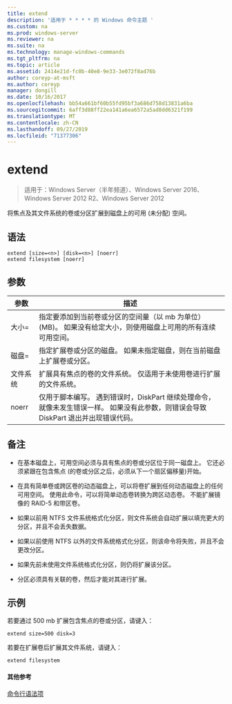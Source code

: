 ```yaml
---
title: extend
description: '适用于 * * * * 的 Windows 命令主题 '
ms.custom: na
ms.prod: windows-server
ms.reviewer: na
ms.suite: na
ms.technology: manage-windows-commands
ms.tgt_pltfrm: na
ms.topic: article
ms.assetid: 2414e21d-fc0b-40e8-9e33-3e072f8ad76b
author: coreyp-at-msft
ms.author: coreyp
manager: dongill
ms.date: 10/16/2017
ms.openlocfilehash: bb54a661bf60b55fd95bf3a686d758d13831a6ba
ms.sourcegitcommit: 6aff3d88ff22ea141a6ea6572a5ad8dd6321f199
ms.translationtype: MT
ms.contentlocale: zh-CN
ms.lasthandoff: 09/27/2019
ms.locfileid: "71377306"
---
```

# <a name="extend"></a>extend

>适用于：Windows Server（半年频道）、Windows Server 2016、Windows Server 2012 R2、Windows Server 2012

将焦点及其文件系统的卷或分区扩展到磁盘上的可用 \(未分配\) 空间。  
  
  
  
## <a name="syntax"></a>语法  
  
```  
extend [size=<n>] [disk=<n>] [noerr]  
extend filesystem [noerr]  
```  
  
## <a name="parameters"></a>参数  
  
| 参数  |                                                                                             描述                                                                                              |
|------------|------------------------------------------------------------------------------------------------------------------------------------------------------------------------------------------------------|
| 大小\=<n>  |      指定要添加到当前卷或分区的空间量（以 mb 为单位） \(MB\)。 如果没有给定大小，则使用磁盘上可用的所有连续可用空间。       |
| 磁盘\=<n>  |                          指定扩展卷或分区的磁盘。 如果未指定磁盘，则在当前磁盘上扩展卷或分区。                          |
| 文件系统 |                                   扩展具有焦点的卷的文件系统。 仅适用于未使用卷进行扩展的文件系统。                                    |
|   noerr    | 仅用于脚本编写。 遇到错误时，DiskPart 继续处理命令，就像未发生错误一样。 如果没有此参数，则错误会导致 DiskPart 退出并出现错误代码。 |
  
## <a name="remarks"></a>备注  
  
-   在基本磁盘上，可用空间必须与具有焦点的卷或分区位于同一磁盘上。 它还必须紧跟在包含焦点 \(的卷或分区之后，必须从下一个扇区偏移量\)开始。  
  
-   在具有简单卷或跨区卷的动态磁盘上，可以将卷扩展到任何动态磁盘上的任何可用空间。 使用此命令，可以将简单动态卷转换为跨区动态卷。 不能扩展镜像的 RAID\-5 和带区卷。  
  
-   如果以前用 NTFS 文件系统格式化分区，则文件系统会自动扩展以填充更大的分区，并且不会丢失数据。  
  
-   如果以前使用 NTFS 以外的文件系统格式化分区，则该命令将失败，并且不会更改分区。  
  
-   如果先前未使用文件系统格式化分区，则仍将扩展该分区。  
  
-   分区必须具有关联的卷，然后才能对其进行扩展。  
  
## <a name="BKMK_examples"></a>示例  
若要通过 500 mb 扩展包含焦点的卷或分区，请键入：  
  
```  
extend size=500 disk=3  
```  
  
若要在扩展卷后扩展其文件系统，请键入：  
  
```  
extend filesystem  
```  
  
#### <a name="additional-references"></a>其他参考  
[命令行语法项](command-line-syntax-key.md)  
  

  

